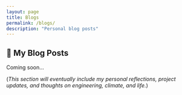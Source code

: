 ```yaml
---
layout: page
title: Blogs
permalink: /blogs/
description: "Personal blog posts"
---
```


## 📝 My Blog Posts

Coming soon...

(*This section will eventually include my personal reflections, project updates, and thoughts on engineering, climate, and life.*)
